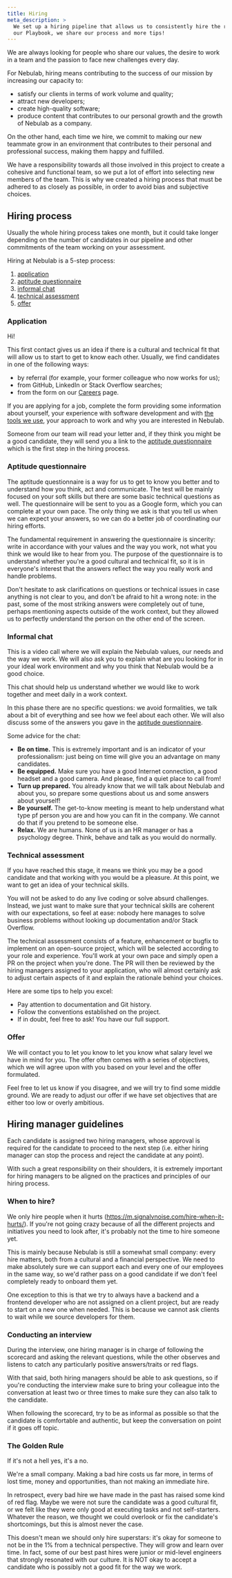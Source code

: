 ```yaml
---
title: Hiring
meta_description: >
  We set up a hiring pipeline that allows us to consistently hire the right people for our team. In
  our Playbook, we share our process and more tips!
---
```


We are always looking for people who share our values, the desire to work in a team and the passion
to face new challenges every day.

For Nebulab, hiring means contributing to the success of our mission by increasing our capacity to:

- satisfy our clients in terms of work volume and quality;
- attract new developers;
- create high-quality software;
- produce content that contributes to our personal growth and the growth of Nebulab as a company.

On the other hand, each time we hire, we commit to making our new teammate grow in an environment
that contributes to their personal and professional success, making them happy and fulfilled.

We have a responsibility towards all those involved in this project to create a cohesive and
functional team, so we put a lot of effort into selecting new members of the team. This is why we
created a hiring process that must be adhered to as closely as possible, in order to avoid bias and
subjective choices.

## Hiring process

Usually the whole hiring process takes one month, but it could take longer depending on the number
of candidates in our pipeline and other commitments of the team working on your assessment.

Hiring at Nebulab is a 5-step process:

1. [application](#application)
2. [aptitude questionnaire](#aptitude-questionnaire)
3. [informal chat](#informal-chat)
4. [technical assessment](#technical-assessment)
5. [offer](#offer)

### Application

Hi!

This first contact gives us an idea if there is a cultural and technical fit that will allow us
to start to get to know each other. Usually, we find candidates in one of the following ways:

- by referral (for example, your former colleague who now works for us);
- from GitHub, LinkedIn or Stack Overflow searches;
- from the form on our [Careers](https://nebulab.it/careers/) page.

If you are applying for a job, complete the form providing some information about yourself, your
experience with software development and with [the tools we use](https://nebulab.it/tools/), your
approach to work and why you are interested in Nebulab.

Someone from our team will read your letter and, if they think you might be a good candidate, they
will send you a link to the [aptitude questionnaire](#aptitude-questionnaire) which is the first
step in the hiring process.

### Aptitude questionnaire

The aptitude questionnaire is a way for us to get to know you better and to understand how you think,
act and communicate. The test will be mainly focused on your soft skills but there are some basic
technical questions as well. The questionnaire will be sent to you as a Google form, which you can
complete at your own pace. The only thing we ask is that you tell us when we can expect your answers,
so we can do a better job of coordinating our hiring efforts.

The fundamental requirement in answering the questionnaire is sincerity: write in accordance with
your values and the way you work, not what you think we would like to hear from you. The purpose of
the questionnaire is to understand whether you're a good cultural and technical fit, so it is in
everyone's interest that the answers reflect the way you really work and handle problems.

Don't hesitate to ask clarifications on questions or technical issues in case anything is not clear
to you, and don't be afraid to hit a wrong note: in the past, some of the most striking answers
were completely out of tune, perhaps mentioning aspects outside of the work context, but they
allowed us to perfectly understand the person on the other end of the screen.

### Informal chat

This is a video call where we will explain the Nebulab values, our needs and the way we work. We
will also ask you to explain what are you looking for in your ideal work environment and why you
think that Nebulab would be a good choice.

This chat should help us understand whether we would like to work together and meet daily in a work
context.

In this phase there are no specific questions: we avoid formalities, we talk about a bit of
everything and see how we feel about each other. We will also discuss some of the answers you gave
in the [aptitude questionnaire](#aptitude-questionnaire).

Some advice for the chat:

* **Be on time.** This is extremely important and is an indicator of your professionalism: just
  being on time will give you an advantage on many candidates.
* **Be equipped.** Make sure you have a good Internet connection, a good headset and a good camera.
  And please, find a quiet place to call from!
* **Turn up prepared.** You already know that we will talk about Nebulab and about you, so prepare
  some questions about us and some answers about yourself!
* **Be yourself.** The get-to-know meeting is meant to help understand what type pf person you are
  and how you can fit in the company. We cannot do that if you pretend to be someone else.
* **Relax.** We are humans. None of us is an HR manager or has a psychology degree. Think, behave
  and talk as you would do normally.

### Technical assessment

If you have reached this stage, it means we think you may be a good candidate and that working with
you would be a pleasure. At this point, we want to get an idea of your technical skills.

You will not be asked to do any live coding or solve absurd challenges. Instead, we just want to
make sure that your technical skills are coherent with our expectations, so feel at ease: nobody
here manages to solve business problems without looking up documentation and/or Stack Overflow.

The technical assessment consists of a feature, enhancement or bugfix to implement on an
open-source project, which will be selected according to your role and experience. You'll work at
your own pace and simply open a PR on the project when you're done. The PR will then be reviewed by
the hiring managers assigned to your application, who will almost certainly ask to adjust certain
aspects of it and explain the rationale behind your choices.

Here are some tips to help you excel:

- Pay attention to documentation and Git history.
- Follow the conventions established on the project.
- If in doubt, feel free to ask! You have our full support.

### Offer

We will contact you to let you know to let you know what salary level we have in mind for you.
The offer often comes with a series of objectives, which we will agree upon with you based on your
level and the offer formulated.

Feel free to let us know if you disagree, and we will try to find some middle ground. We are ready
to adjust our offer if we have set objectives that are either too low or overly ambitious.

## Hiring manager guidelines

Each candidate is assigned two hiring managers, whose approval is required for the candidate to
proceed to the next step (i.e. either hiring manager can stop the process and reject the candidate
at any point).

With such a great responsibility on their shoulders, it is extremely important for hiring managers
to be aligned on the practices and principles of our hiring process.

### When to hire?

We only hire people when it hurts (<https://m.signalvnoise.com/hire-when-it-hurts/>). If you're not
going crazy because of all the different projects and initiatives you need to look after, it's
probably not the time to hire someone yet.

This is mainly because Nebulab is still a somewhat small company: every hire matters, both from a
cultural and a financial perspective. We need to make absolutely sure we can support each and every
one of our employees in the same way, so we'd rather pass on a good candidate if we don't feel
completely ready to onboard them yet.

One exception to this is that we try to always have a backend and a frontend developer who are not
assigned on a client project, but are ready to start on a new one when needed. This is because we
cannot ask clients to wait while we source developers for them.

### Conducting an interview

During the interview, one hiring manager is in charge of following the scorecard and asking the
relevant questions, while the other observes and listens to catch any particularly positive
answers/traits or red flags.

With that said, both hiring managers should be able to ask questions, so if you're conducting the
interview make sure to bring your colleague into the conversation at least two or three times to
make sure they can also talk to the candidate.

When following the scorecard, try to be as informal as possible so that the candidate is comfortable
and authentic, but keep the conversation on point if it goes off topic.

### The Golden Rule

If it's not a hell yes, it's a no.

We're a small company. Making a bad hire costs us far more, in terms of lost time, money and
opportunities, than not making an immediate hire.

In retrospect, every bad hire we have made in the past has raised some kind of red flag. Maybe we
were not sure the candidate was a good cultural fit, or we felt like they were only good at
executing tasks and not self-starters. Whatever the reason, we thought we could overlook or fix the
candidate's shortcomings, but this is almost never the case.

This doesn't mean we should only hire superstars: it's okay for someone to not be in the 1% from a
technical perspective. They will grow and learn over time. In fact, some of our best past hires were
junior or mid-level engineers that strongly resonated with our culture. It is NOT okay to accept a
candidate who is possibly not a good fit for the way we work.
